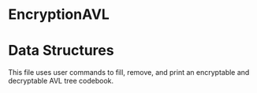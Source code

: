 # EncryptionAVL
# Data Structures
This file uses user commands to fill, remove, and print an encryptable and decryptable AVL tree codebook.

